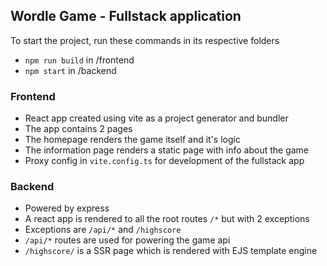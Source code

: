 ## Wordle Game - Fullstack application

To start the project, run these commands in its respective folders
- `npm run build` in /frontend
- `npm start` in /backend

### Frontend
- React app created using vite as a project generator and bundler
- The app contains 2 pages
- The homepage renders the game itself and it's logic
- The information page renders a static page with info about the game
- Proxy config in `vite.config.ts` for development of the fullstack app

### Backend
- Powered by express
- A react app is rendered to all the root routes `/*` but with 2 exceptions
- Exceptions are `/api/*` and `/highscore`
- `/api/*` routes are used for powering the game api
- `/highscore/` is a SSR page which is rendered with EJS template engine 